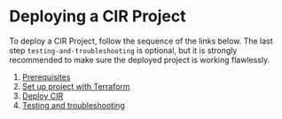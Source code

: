 # Deploying a CIR Project

To deploy a CIR Project, follow the sequence of the links below. The last step `testing-and-troubleshooting` is optional, but it is strongly recommended to make sure the deployed project is working flawlessly.

1. [Prerequisites](./prerequisites.md)
2. [Set up project with Terraform](./set-up-project.md)
3. [Deploy CIR](./deploy-cir.md)
4. [Testing and troubleshooting](./testing-and-troubleshooting.md)
